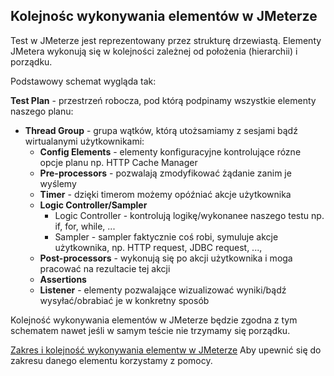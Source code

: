 ## Kolejnośc wykonywania elementów w JMeterze

Test w JMeterze jest reprezentowany przez strukturę drzewiastą. Elementy JMetera wykonują się w kolejności zależnej od położenia (hierarchii) i porządku.

Podstawowy schemat wygląda tak:

**Test Plan** - przestrzeń robocza, pod którą podpinamy wszystkie elementy naszego planu:
- **Thread Group** -  grupa wątków, którą utożsamiamy z sesjami bądź wirtualanymi użytkownikami:
    - **Config Elements** - elementy konfiguracyjne kontrolujące rózne opcje planu np. HTTP Cache Manager
    - **Pre-processors** - pozwalają zmodyfikować żądanie zanim je wyślemy
    - **Timer** - dzięki timerom możemy opóźniać akcje użytkownika 
    - **Logic Controller/Sampler**
        - Logic Controller - kontrolują logikę/wykonanee naszego testu np. if, for, while, ...
        - Sampler -  sampler faktycznie coś robi, symuluje akcje użytkownika, np. HTTP request, JDBC request, ...,
     - **Post-processors** - wykonują się po akcji użytkownika i moga pracować na rezultacie tej akcji
     - **Assertions**
     - **Listener** - elementy pozwalające wizualizować wyniki/bądź wysyłać/obrabiać je w konkretny sposób

Kolejność wykonywania elementów w JMeterze będzie zgodna z tym schematem nawet jeśli w samym teście nie trzymamy się porządku.

[Zakres i kolejność wykonywania elementw w JMeterze](https://jmeter.apache.org/usermanual/test_plan.html)
Aby upewnić się do zakresu danego elementu korzystamy z pomocy.